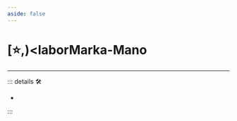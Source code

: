 ```yaml
---
aside: false
---
```

# [⭐,)<laborMarka</labor>-Mano

---

<!-- =================================================== -->
<!-- =================================================== -->
<!-- =================================================== -->
<!-- =================================================== -->
<!-- =================================================== -->
::: details 🛠

-

:::
